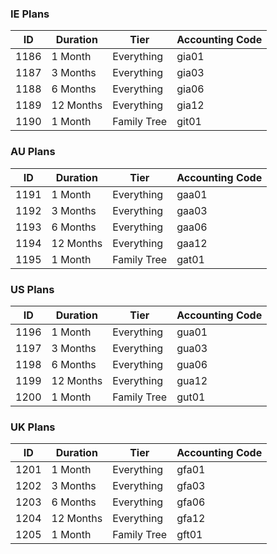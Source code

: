### IE Plans

| ID   | Duration  | Tier        | Accounting Code |
| ---- | --------- | ----------- | --------------- |
| 1186 | 1 Month   | Everything  | gia01           |
| 1187 | 3 Months  | Everything  | gia03           |
| 1188 | 6 Months  | Everything  | gia06           |
| 1189 | 12 Months | Everything  | gia12           |
| 1190 | 1 Month   | Family Tree | git01           |
### AU Plans

| ID   | Duration  | Tier        | Accounting Code |
| ---- | --------- | ----------- | --------------- |
| 1191 | 1 Month   | Everything  | gaa01           |
| 1192 | 3 Months  | Everything  | gaa03           |
| 1193 | 6 Months  | Everything  | gaa06           |
| 1194 | 12 Months | Everything  | gaa12           |
| 1195 | 1 Month   | Family Tree | gat01           |
### US Plans

| ID   | Duration  | Tier        | Accounting Code |
| ---- | --------- | ----------- | --------------- |
| 1196 | 1 Month   | Everything  | gua01           |
| 1197 | 3 Months  | Everything  | gua03           |
| 1198 | 6 Months  | Everything  | gua06           |
| 1199 | 12 Months | Everything  | gua12           |
| 1200 | 1 Month   | Family Tree | gut01           |
### UK Plans

| ID   | Duration  | Tier        | Accounting Code |
| ---- | --------- | ----------- | --------------- |
| 1201 | 1 Month   | Everything  | gfa01           |
| 1202 | 3 Months  | Everything  | gfa03           |
| 1203 | 6 Months  | Everything  | gfa06           |
| 1204 | 12 Months | Everything  | gfa12           |
| 1205 | 1 Month   | Family Tree | gft01           |
